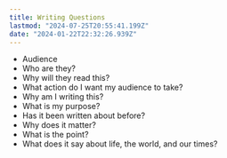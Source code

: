 ```yaml
---
title: Writing Questions
lastmod: "2024-07-25T20:55:41.199Z"
date: "2024-01-22T22:32:26.939Z"
---
```


- Audience
- Who are they?
- Why will they read this?
- What action do I want my audience to take?
- Why am I writing this?
- What is my purpose?
- Has it been written about before?
- Why does it matter?
- What is the point?
- What does it say about life, the world, and our times?
